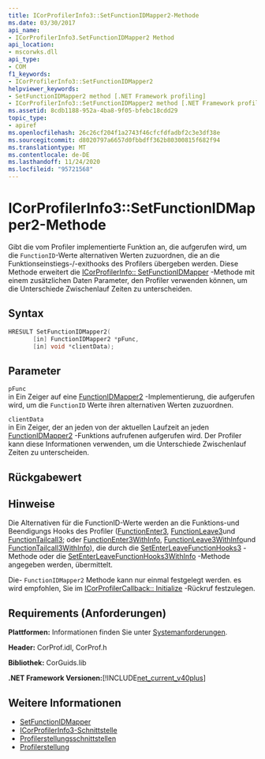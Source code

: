 ```yaml
---
title: ICorProfilerInfo3::SetFunctionIDMapper2-Methode
ms.date: 03/30/2017
api_name:
- ICorProfilerInfo3.SetFunctionIDMapper2 Method
api_location:
- mscorwks.dll
api_type:
- COM
f1_keywords:
- ICorProfilerInfo3::SetFunctionIDMapper2
helpviewer_keywords:
- SetFunctionIDMapper2 method [.NET Framework profiling]
- ICorProfilerInfo3::SetFunctionIDMapper2 method [.NET Framework profiling]
ms.assetid: 8cdb1188-952a-4ba8-9f05-bfebc18cdd29
topic_type:
- apiref
ms.openlocfilehash: 26c26cf204f1a2743f46cfcfdfadbf2c3e3df38e
ms.sourcegitcommit: d8020797a6657d0fbbdff362b80300815f682f94
ms.translationtype: MT
ms.contentlocale: de-DE
ms.lasthandoff: 11/24/2020
ms.locfileid: "95721568"
---
```

# <a name="icorprofilerinfo3setfunctionidmapper2-method"></a>ICorProfilerInfo3::SetFunctionIDMapper2-Methode

Gibt die vom Profiler implementierte Funktion an, die aufgerufen wird, um die `FunctionID`-Werte alternativen Werten zuzuordnen, die an die Funktionseinstiegs-/-exithooks des Profilers übergeben werden. Diese Methode erweitert die [ICorProfilerInfo:: SetFunctionIDMapper](icorprofilerinfo-setfunctionidmapper-method.md) -Methode mit einem zusätzlichen Daten Parameter, den Profiler verwenden können, um die Unterschiede Zwischenlauf Zeiten zu unterscheiden.  
  
## <a name="syntax"></a>Syntax  
  
```cpp  
HRESULT SetFunctionIDMapper2(  
       [in] FunctionIDMapper2 *pFunc,  
       [in] void *clientData);  
```  
  
## <a name="parameters"></a>Parameter  

 `pFunc`  
 in Ein Zeiger auf eine [FunctionIDMapper2](functionidmapper2-function.md) -Implementierung, die aufgerufen wird, um die `FunctionID` Werte ihren alternativen Werten zuzuordnen.  
  
 `clientData`  
 in Ein Zeiger, der an jeden von der aktuellen Laufzeit an jeden [FunctionIDMapper2](functionidmapper2-function.md) -Funktions aufrufenen aufgerufen wird. Der Profiler kann diese Informationen verwenden, um die Unterschiede Zwischenlauf Zeiten zu unterscheiden.  
  
## <a name="return-value"></a>Rückgabewert  
  
## <a name="remarks"></a>Hinweise  

 Die Alternativen für die FunctionID-Werte werden an die Funktions-und Beendigungs Hooks des Profiler ([FunctionEnter3](functionenter3-function.md), [FunctionLeave3](functionleave3-function.md)und [FunctionTailcall3](functiontailcall3-function.md); oder [FunctionEnter3WithInfo](functionenter3withinfo-function.md), [FunctionLeave3WithInfo](functionleave3withinfo-function.md)und [FunctionTailcall3WithInfo](functiontailcall3withinfo-function.md)), die durch die [SetEnterLeaveFunctionHooks3](icorprofilerinfo3-setenterleavefunctionhooks3-method.md) -Methode oder die [SetEnterLeaveFunctionHooks3WithInfo](icorprofilerinfo3-setenterleavefunctionhooks3withinfo-method.md) -Methode angegeben werden, übermittelt.  
  
 Die- `FunctionIDMapper2` Methode kann nur einmal festgelegt werden. es wird empfohlen, Sie im [ICorProfilerCallback:: Initialize](icorprofilercallback-initialize-method.md) -Rückruf festzulegen.  
  
## <a name="requirements"></a>Requirements (Anforderungen)  

 **Plattformen:** Informationen finden Sie unter [Systemanforderungen](../../get-started/system-requirements.md).  
  
 **Header:** CorProf.idl, CorProf.h  
  
 **Bibliothek:** CorGuids.lib  
  
 **.NET Framework Versionen:**[!INCLUDE[net_current_v40plus](../../../../includes/net-current-v40plus-md.md)]  
  
## <a name="see-also"></a>Weitere Informationen

- [SetFunctionIDMapper](icorprofilerinfo-setfunctionidmapper-method.md)
- [ICorProfilerInfo3-Schnittstelle](icorprofilerinfo3-interface.md)
- [Profilerstellungsschnittstellen](profiling-interfaces.md)
- [Profilerstellung](index.md)
